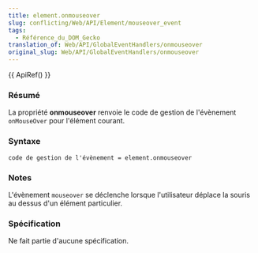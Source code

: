 ```yaml
---
title: element.onmouseover
slug: conflicting/Web/API/Element/mouseover_event
tags:
  - Référence_du_DOM_Gecko
translation_of: Web/API/GlobalEventHandlers/onmouseover
original_slug: Web/API/GlobalEventHandlers/onmouseover
---
```

{{ ApiRef() }}

### Résumé

La propriété **onmouseover** renvoie le code de gestion de l'évènement `onMouseOver` pour l'élément courant.

### Syntaxe

    code de gestion de l'évènement = element.onmouseover

### Notes

L'évènement `mouseover` se déclenche lorsque l'utilisateur déplace la souris au dessus d'un élément particulier.

### Spécification

Ne fait partie d'aucune spécification.
